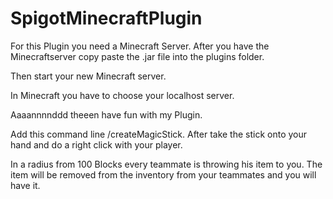 # SpigotMinecraftPlugin

For this Plugin you need a Minecraft Server.
After you have the Minecraftserver copy paste the .jar file into the plugins folder.

Then start your new Minecraft server.

In Minecraft you have to choose your localhost server.

Aaaannnnddd theeen have fun with my Plugin.

Add this command line /createMagicStick.
After take the stick onto your hand and do a right click with your player.

In a radius from 100 Blocks every teammate is throwing his item to you.
The item will be removed from the inventory from your teammates and you will have it.

